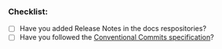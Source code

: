 ### Checklist:

* [ ] Have you added Release Notes in the docs respositories?
* [ ] Have you followed the [Conventional Commits specification](https://www.conventionalcommits.org/en/v1.0.0/#summary)?
